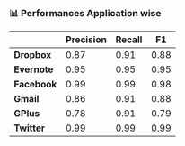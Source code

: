 ### :bar_chart: Performances Application wise

|              | Precision | Recall | F1   |
| ------------ | --------- | ------ | ---- |
| **Dropbox**  | 0.87      | 0.91   | 0.88 |
| **Evernote** | 0.95      | 0.95   | 0.95 |
| **Facebook** | 0.99      | 0.99   | 0.98 |
| **Gmail**    | 0.86      | 0.91   | 0.88 |
| **GPlus**    | 0.78      | 0.91   | 0.79 |
| **Twitter**  | 0.99      | 0.99   | 0.99 |
